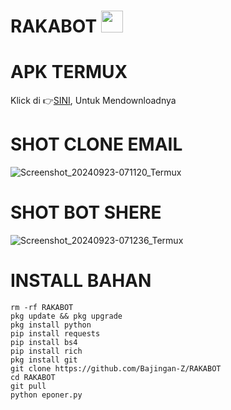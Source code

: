 # RAKABOT <img src="https://emojis.slackmojis.com/emojis/images/1588315024/8823/hyperkitty.gif" width="35px"></i></b></h2>

# APK TERMUX 

Klick di 👉[SINI](https://termux.en.download.it/android), Untuk Mendownloadnya

# SHOT CLONE EMAIL

![Screenshot_20240923-071120_Termux](https://github.com/user-attachments/assets/545653c0-5959-4d43-afa9-74e99d906faf)

# SHOT BOT SHERE

![Screenshot_20240923-071236_Termux](https://github.com/user-attachments/assets/14439927-0b41-4c2a-8bfd-f0ff394171e2)

# INSTALL BAHAN
`````
rm -rf RAKABOT
pkg update && pkg upgrade
pkg install python
pip install requests
pip install bs4
pip install rich
pkg install git
git clone https://github.com/Bajingan-Z/RAKABOT
cd RAKABOT
git pull
python eponer.py

